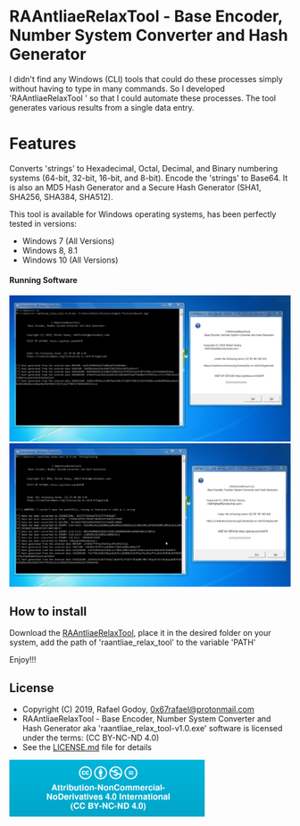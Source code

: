 # RAAntliaeRelaxTool - Base Encoder, Number System Converter and Hash Generator

I didn't find any Windows (CLI) tools that could do these processes simply without having to type in many commands. 
So I developed 'RAAntliaeRelaxTool ' so that I could automate these processes. The tool generates various results from a single data entry.

# Features
Converts 'strings' to Hexadecimal, Octal, Decimal, and Binary numbering systems (64-bit, 32-bit, 16-bit, and 8-bit).
Encode the 'strings' to Base64.
It is also an MD5 Hash Generator and a Secure Hash Generator (SHA1, SHA256, SHA384, SHA512).

This tool is available for Windows operating systems, has been perfectly tested in versions:

- Windows 7 (All Versions)
- Windows 8, 8.1
- Windows 10 (All Versions)

#### Running Software

<img src="/screenshot_running_software/RunningHash.png" width="1000" heigth="500">
<img src="/screenshot_running_software/RunningHash[2].png" width="1000" heigth="500">

## How to install

Download the [RAAntliaeRelaxTool](https://github.com/0x67R/raantliae_relax_tool.git), place it in the desired folder on your system, add the path of 'raantliae_relax_tool' to the variable 'PATH'

Enjoy!!!


## License

- Copyright (C) 2019, Rafael Godoy, <0x67rafael@protonmail.com>
- RAAntliaeRelaxTool - Base Encoder, Number System Converter and Hash Generator aka 'raantliae_relax_tool-v1.0.exe' software is licensed under the terms: (CC BY-NC-ND 4.0)
- See the [LICENSE.md](https://github.com/0x67R/raantliae_relax_tool/blob/master/LICENSE.md) file for details

<img src="LICENSE_LOGO.png" width="350" heigth="350">
